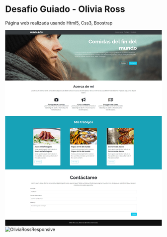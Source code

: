 # Desafio Guiado - Olivia Ross

Página web realizada usando Html5, Css3, Boostrap

![OliviaRoss](screenshot/oliviaRoss.png)
![OliviaRossResponsive]()

